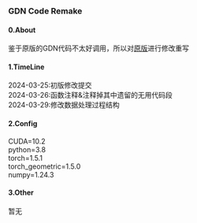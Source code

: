 ### GDN Code Remake

#### 0.About

鉴于原版的GDN代码不太好调用，所以对[原版](https://github.com/d-ailin/GDN)进行修改重写

#### 1.TimeLine
2024-03-25:初版修改提交 \
2024-03-26:函数注释&注释掉其中遗留的无用代码段 \
2024-03-29:修改数据处理过程结构 

#### 2.Config
CUDA=10.2 \
python=3.8 \
torch=1.5.1 \
torch_geometric=1.5.0 \
numpy=1.24.3

#### 3.Other

暂无